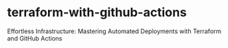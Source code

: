 # terraform-with-github-actions
Effortless Infrastructure: Mastering Automated Deployments with Terraform and GitHub Actions
